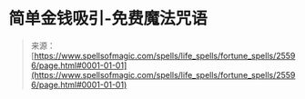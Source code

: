 <!--yml

category: 未分类

date: 2024-06-12 19:12:34

-->

# 简单金钱吸引-免费魔法咒语

> 来源：[https://www.spellsofmagic.com/spells/life_spells/fortune_spells/25596/page.html#0001-01-01](https://www.spellsofmagic.com/spells/life_spells/fortune_spells/25596/page.html#0001-01-01)
